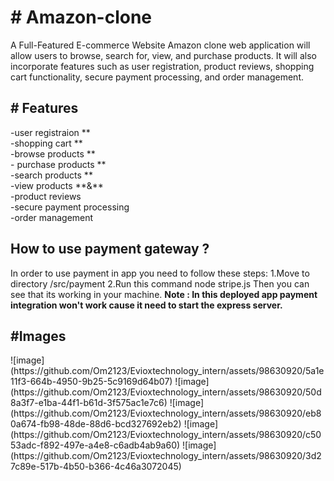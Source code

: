 <h1>
# Amazon-clone 
</h1>
A Full-Featured E-commerce Website Amazon clone web application
will allow users to browse, search for, view, and purchase products. It will also
incorporate features such as user registration, product reviews, shopping cart
functionality, secure payment processing, and order management.
<h2>
# Features
</h2>
-user registraion **
</br>
-shopping cart **
</br>
-browse products  **
</br>
- purchase products **
</br>
-search products **
</br>
-view products **&**
</br>
-product reviews
</br>
-secure payment processing
</br>
-order management

 <h2>How to use payment gateway ?</h2>
 In order to use payment in app you need to follow these steps:
 1.Move to directory /src/payment
 2.Run this command node stripe.js
 Then you can see that its working in your machine.
 <b>
 Note : In this deployed app payment integration won't work cause it need to start the express server.
 </b>
<h2> #Images </h2>
![image](https://github.com/Om2123/Evioxtechnology_intern/assets/98630920/5a1e11f3-664b-4950-9b25-5c9169d64b07)
![image](https://github.com/Om2123/Evioxtechnology_intern/assets/98630920/50d8a3f7-e1ba-44f1-b61d-3f575ac1e7c6)
![image](https://github.com/Om2123/Evioxtechnology_intern/assets/98630920/eb80a674-fb98-48de-88d6-bcd327692eb2)
![image](https://github.com/Om2123/Evioxtechnology_intern/assets/98630920/c5053adc-f892-497e-a4e8-c6adb4ab9a60)
![image](https://github.com/Om2123/Evioxtechnology_intern/assets/98630920/3d27c89e-517b-4b50-b366-4c46a3072045)

